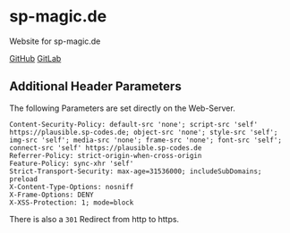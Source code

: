 # sp-magic.de

Website for sp-magic.de

[GitHub](https://github.com/samuel-p/sp-magic.de)
[GitLab](https://gitlab.com/samuel-p/sp-magic.de)

## Additional Header Parameters

The following Parameters are set directly on the Web-Server.

```
Content-Security-Policy: default-src 'none'; script-src 'self' https://plausible.sp-codes.de; object-src 'none'; style-src 'self'; img-src 'self'; media-src 'none'; frame-src 'none'; font-src 'self'; connect-src 'self' https://plausible.sp-codes.de
Referrer-Policy: strict-origin-when-cross-origin
Feature-Policy: sync-xhr 'self'
Strict-Transport-Security: max-age=31536000; includeSubDomains; preload
X-Content-Type-Options: nosniff
X-Frame-Options: DENY
X-XSS-Protection: 1; mode=block
```

There is also a `301` Redirect from http to https.
